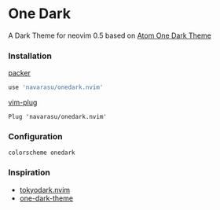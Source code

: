# One Dark 

A Dark Theme for neovim 0.5 based on [Atom One Dark Theme](https://github.com/atom/atom/tree/master/packages/one-dark-ui)

### Installation

[packer](https://github.com/wbthomason/packer.nvim)
```lua
use 'navarasu/onedark.nvim'
```

[vim-plug](https://github.com/junegunn/vim-plug)
```vim
Plug 'navarasu/onedark.nvim'
```

### Configuration
`colorscheme onedark` 

### Inspiration
* [tokyodark.nvim](https://github.com/tiagovla/tokyodark.nvim)
* [one-dark-theme](https://github.com/andresmichel/one-dark-theme)
